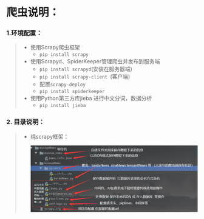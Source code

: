 # 爬虫说明：

### 1.环境配置：

> + 使用Scrapy爬虫框架
>   - `pip install scrapy`
> + 使用Scrapyd、SpiderKeeper管理爬虫并发布到服务端
>   + `pip install scrapyd`(安装在服务器端)
>   + `pip install scrapy-client `(客户端)
>   + 配置`scrapy-deploy` 
>   + `pip install spiderkeeper` 
> + 使用Python第三方库jieba 进行中文分词，数据分析
>   + `pip install jieba`

### 2. 目录说明：

> + 纯scrapy框架：
>
>   ![框架说明](../picture/scrapy框架目录.png)

